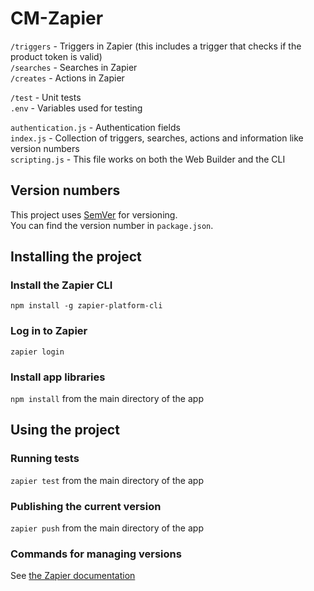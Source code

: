 # CM-Zapier  
`/triggers` - Triggers in Zapier (this includes a trigger that checks if the product token is valid)  
`/searches` - Searches in Zapier  
`/creates` - Actions in Zapier  
  
`/test` - Unit tests  
`.env` - Variables used for testing
  
`authentication.js` - Authentication fields  
`index.js` - Collection of triggers, searches, actions and information like version numbers  
`scripting.js` - This file works on both the Web Builder and the CLI
  
  
## Version numbers
This project uses [SemVer](https://semver.org/) for versioning.  
You can find the version number in `package.json`.  
  
  
## Installing the project
### Install the Zapier CLI
`npm install -g zapier-platform-cli`  
  
### Log in to Zapier
`zapier login`  
  
### Install app libraries
`npm install` from the main directory of the app  
  

## Using the project
### Running tests
`zapier test` from the main directory of the app

### Publishing the current version
`zapier push` from the main directory of the app

### Commands for managing versions
See [the Zapier documentation](https://github.com/zapier/zapier-platform-cli?utm_source=zapier.com&utm_medium=referral&utm_campaign=zapier#deploying-an-app-version)
